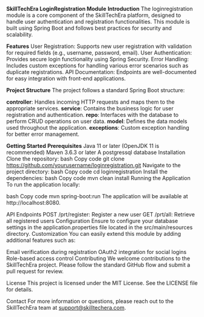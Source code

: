 **SkillTechEra LoginRegistration Module**
**Introduction**
The loginregistration module is a core component of the SkillTechEra platform, designed to handle user authentication and registration functionalities. This module is built using Spring Boot and follows best practices for security and scalability.

**Features**
User Registration: Supports new user registration with validation for required fields (e.g., username, password, email).
User Authentication: Provides secure login functionality using Spring Security.
Error Handling: Includes custom exceptions for handling various error scenarios such as duplicate registrations.
API Documentation: Endpoints are well-documented for easy integration with front-end applications.

**Project Structure**
The project follows a standard Spring Boot structure:

**controller**: Handles incoming HTTP requests and maps them to the appropriate services.
**service**: Contains the business logic for user registration and authentication.
**repo**: Interfaces with the database to perform CRUD operations on user data.
**model**: Defines the data models used throughout the application.
**exceptions**: Custom exception handling for better error management.

**Getting Started**
**Prerequisites**
Java 11 or later (OpenJDK 11 is recommended)
Maven 3.6.3 or later
A postgressql database 
Installation
Clone the repository:
bash
Copy code
git clone https://github.com/yourusername/loginregistration.git
Navigate to the project directory:
bash
Copy code
cd loginregistration
Install the dependencies:
bash
Copy code
mvn clean install
Running the Application
To run the application locally:

bash
Copy code
mvn spring-boot:run
The application will be available at http://localhost:8080.

API Endpoints
POST /prt/register: Register a new user
GET /prt/all: Retrieve all registered users
Configuration
Ensure to configure your database settings in the application.properties file located in the src/main/resources directory.
Customization
You can easily extend this module by adding additional features such as:

Email verification during registration
OAuth2 integration for social logins
Role-based access control
Contributing
We welcome contributions to the SkillTechEra project. Please follow the standard GitHub flow and submit a pull request for review.

License
This project is licensed under the MIT License. See the LICENSE file for details.

Contact
For more information or questions, please reach out to the SkillTechEra team at support@skilltechera.com.

